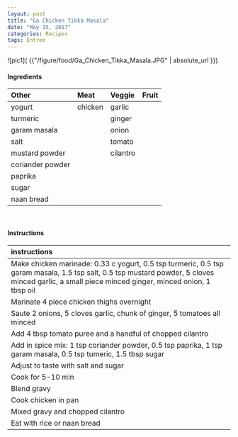 ```yaml
---
layout: post
title: "Ga Chicken Tikka Masala"
date: "May 15, 2017"
categories: Recipes
tags: Entree
---
```




![pic1]( {{"/figure/food/Ga_Chicken_Tikka_Masala.JPG" | absolute_url }})




#### Ingredients

<table class = "presenttab">
 <thead>
  <tr>
   <th style="text-align:left;"> Other </th>
   <th style="text-align:left;"> Meat </th>
   <th style="text-align:left;"> Veggie </th>
   <th style="text-align:left;"> Fruit </th>
  </tr>
 </thead>
<tbody>
  <tr>
   <td style="text-align:left;"> yogurt </td>
   <td style="text-align:left;"> chicken </td>
   <td style="text-align:left;"> garlic </td>
   <td style="text-align:left;">  </td>
  </tr>
  <tr>
   <td style="text-align:left;"> turmeric </td>
   <td style="text-align:left;">  </td>
   <td style="text-align:left;"> ginger </td>
   <td style="text-align:left;">  </td>
  </tr>
  <tr>
   <td style="text-align:left;"> garam masala </td>
   <td style="text-align:left;">  </td>
   <td style="text-align:left;"> onion </td>
   <td style="text-align:left;">  </td>
  </tr>
  <tr>
   <td style="text-align:left;"> salt </td>
   <td style="text-align:left;">  </td>
   <td style="text-align:left;"> tomato </td>
   <td style="text-align:left;">  </td>
  </tr>
  <tr>
   <td style="text-align:left;"> mustard powder </td>
   <td style="text-align:left;">  </td>
   <td style="text-align:left;"> cilantro </td>
   <td style="text-align:left;">  </td>
  </tr>
  <tr>
   <td style="text-align:left;"> coriander powder </td>
   <td style="text-align:left;">  </td>
   <td style="text-align:left;">  </td>
   <td style="text-align:left;">  </td>
  </tr>
  <tr>
   <td style="text-align:left;"> paprika </td>
   <td style="text-align:left;">  </td>
   <td style="text-align:left;">  </td>
   <td style="text-align:left;">  </td>
  </tr>
  <tr>
   <td style="text-align:left;"> sugar </td>
   <td style="text-align:left;">  </td>
   <td style="text-align:left;">  </td>
   <td style="text-align:left;">  </td>
  </tr>
  <tr>
   <td style="text-align:left;"> naan bread </td>
   <td style="text-align:left;">  </td>
   <td style="text-align:left;">  </td>
   <td style="text-align:left;">  </td>
  </tr>
</tbody>
</table>

<br>

#### Instructions

<table class = "presenttabnoh">
 <thead>
  <tr>
   <th style="text-align:left;"> instructions </th>
  </tr>
 </thead>
<tbody>
  <tr>
   <td style="text-align:left;"> Make chicken marinade: 0.33 c yogurt, 0.5 tsp turmeric, 0.5 tsp garam masala, 1.5 tsp salt, 0.5 tsp mustard powder, 5 cloves minced garlic, a small piece minced ginger, minced onion, 1 tbsp oil </td>
  </tr>
  <tr>
   <td style="text-align:left;"> Marinate 4 piece chicken thighs overnight </td>
  </tr>
  <tr>
   <td style="text-align:left;"> Saute 2 onions, 5 cloves garlic, chunk of ginger, 5 tomatoes all minced </td>
  </tr>
  <tr>
   <td style="text-align:left;"> Add 4 tbsp tomato puree and a handful of chopped cilantro </td>
  </tr>
  <tr>
   <td style="text-align:left;"> Add in spice mix: 1 tsp coriander powder, 0.5 tsp paprika, 1 tsp garam masala, 0.5 tsp tumeric, 1.5 tbsp sugar </td>
  </tr>
  <tr>
   <td style="text-align:left;"> Adjust to taste with salt and sugar </td>
  </tr>
  <tr>
   <td style="text-align:left;"> Cook for 5-10 min </td>
  </tr>
  <tr>
   <td style="text-align:left;"> Blend gravy </td>
  </tr>
  <tr>
   <td style="text-align:left;"> Cook chicken in pan </td>
  </tr>
  <tr>
   <td style="text-align:left;"> Mixed gravy and chopped cilantro </td>
  </tr>
  <tr>
   <td style="text-align:left;"> Eat with rice or naan bread </td>
  </tr>
</tbody>
</table>

